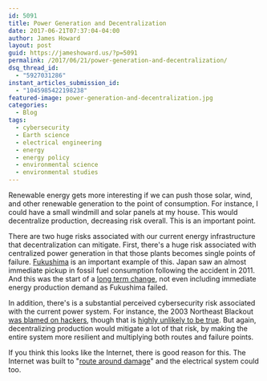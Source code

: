 ```yaml
---
id: 5091
title: Power Generation and Decentralization
date: 2017-06-21T07:37:04-04:00
author: James Howard
layout: post
guid: https://jameshoward.us/?p=5091
permalink: /2017/06/21/power-generation-and-decentralization/
dsq_thread_id:
  - "5927031286"
instant_articles_submission_id:
  - "1045985422198238"
featured-image: power-generation-and-decentralization.jpg
categories:
  - Blog
tags:
  - cybersecurity
  - Earth science
  - electrical engineering
  - energy
  - energy policy
  - environmental science
  - environmental studies
---
```

Renewable energy gets more interesting if we can push those solar,
wind, and other renewable generation to the point of consumption.
For instance, I could have a small windmill and solar panels at my
house. This would decentralize production, decreasing risk overall.
This is an important point.

There are two huge risks associated with our current energy
infrastructure that decentralization can mitigate. First, there's
a huge risk associated with centralized power generation in that
those plants becomes single points of failure.
[Fukushima](https://www.iaea.org/newscenter/focus/fukushima) is an
important example of this. Japan saw an almost immediate pickup in
fossil fuel consumption following the accident in 2011. And this
was the start of a [long term change](https://lercpa.org/lng-japan/),
not even including immediate energy production demand as Fukushima
failed.

In addition, there's is a substantial perceived cybersecurity risk
associated with the current power system. For instance, the 2003
Northeast Blackout [was blamed on
hackers](https://www.ft.com/content/5bc0b16a-d8b8-11df-8430-00144feabdc0),
though that is [highly unlikely to be
true](/2010/10/18/irresponsible-fearmongering/). But
again, decentralizing production would mitigate a lot of that risk,
by making the entire system more resilient and multiplying both
routes and failure points.

If you think this looks like the Internet, there is good reason for
this.  The Internet was built to "[route around
damage](https://labs.ripe.net/Members/emileaben/does-the-internet-route-around-damage)"
and the electrical system could too.
